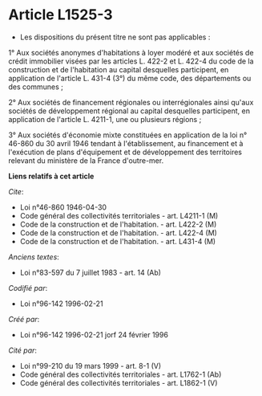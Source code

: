 # Article L1525-3

- Les dispositions du présent titre ne sont pas applicables :

1° Aux sociétés anonymes d'habitations à loyer modéré et aux sociétés de crédit immobilier visées par les articles L. 422-2
et L. 422-4 du code de la construction et de l'habitation au capital desquelles participent, en application de l'article L.
431-4 (3°) du même code, des départements ou des communes ;

2° Aux sociétés de financement régionales ou interrégionales ainsi qu'aux sociétés de développement régional au capital
desquelles participent, en application de l'article L. 4211-1, une ou plusieurs régions ;

3° Aux sociétés d'économie mixte constituées en application de la loi n° 46-860 du 30 avril 1946 tendant à l'établissement,
au financement et à l'exécution de plans d'équipement et de développement des territoires relevant du ministère de la France
d'outre-mer.

**Liens relatifs à cet article**

_Cite_:

  - Loi n°46-860 1946-04-30
  - Code général des collectivités territoriales - art. L4211-1 (M)
  - Code de la construction et de l'habitation. - art. L422-2 (M)
  - Code de la construction et de l'habitation. - art. L422-4 (M)
  - Code de la construction et de l'habitation. - art. L431-4 (M)

_Anciens textes_:

  - Loi n°83-597 du 7 juillet 1983 - art. 14 (Ab)

_Codifié par_:

  - Loi n°96-142 1996-02-21

_Créé par_:

  - Loi n°96-142 1996-02-21 jorf 24 février 1996

_Cité par_:

  - Loi n°99-210 du 19 mars 1999 - art. 8-1 (V)
  - Code général des collectivités territoriales - art. L1762-1 (Ab)
  - Code général des collectivités territoriales - art. L1862-1 (V)
